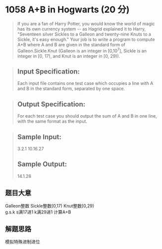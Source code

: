 # 1058 A+B in Hogwarts (20 分)
> If you are a fan of Harry Potter, you would know the world of magic has its own currency system -- as Hagrid explained it to Harry, "Seventeen silver Sickles to a Galleon and twenty-nine Knuts to a Sickle, it's easy enough." Your job is to write a program to compute A+B where A and B are given in the standard form of Galleon.Sickle.Knut (Galleon is an integer in [0,10<sup>7</sup>​], Sickle is an integer in [0, 17), and Knut is an integer in [0, 29)).

> ## Input Specification:
> Each input file contains one test case which occupies a line with A and B in the standard form, separated by one space.

> ## Output Specification:
> For each test case you should output the sum of A and B in one line, with the same format as the input.

> ## Sample Input:
> 3.2.1 10.16.27
> ## Sample Output:
> 14.1.28

## 题目大意
Galleon整数 Sickle整数[0,17) Knut整数[0,29)<br>
g.s.k s满17进1 k满29进1 计算A+B

## 解题思路
模拟特殊进制进位